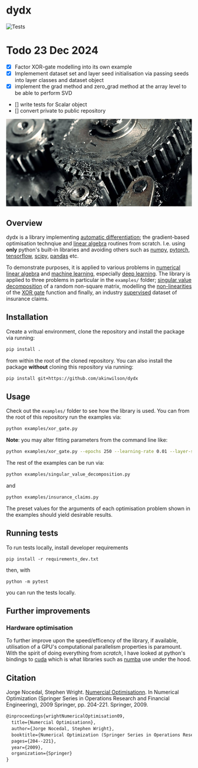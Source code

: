 # dydx
![Tests](https://github.com/akinwilson/dydx/actions/workflows/tests.yml/badge.svg)

# Todo 23 Dec 2024

- [x] Factor XOR-gate modelling into its own example
- [x] Implemement dataset set and layer seed initialisation via passing seeds into layer classes and dataset object
- [x] implement the grad method and zero_grad method at the array level to be able to perform SVD
- [] write tests for Scalar object 
- [] convert private to public repository



![alt text](img/autodydx.jpg "Automatic differentiation")
## Overview
dydx is a library implementing [automatic differentiation](https://en.wikipedia.org/wiki/Automatic_differentiation); the gradient-based optimisation technqiue and [linear algebra](https://en.wikipedia.org/wiki/Linear_algebra) routines from scratch. I.e. using **only** python's built-in libraries and avoiding others such as [numpy](https://numpy.org/), [pytorch](https://pytorch.org/), [tensorflow](https://www.tensorflow.org/), [scipy](https://scipy.org/), [pandas](https://pandas.pydata.org/) etc.

To demonstrate purposes, it is applied to various problems in [numerical linear algebra](https://en.wikipedia.org/wiki/Numerical_linear_algebra) and [machine learning](https://en.wikipedia.org/wiki/Machine_learning), especially [deep learning](https://en.wikipedia.org/wiki/Deep_learning). The library is applied to three problems in particular in the `examples/` folder; [singular value decomposition](https://en.wikipedia.org/wiki/Singular_value_decomposition) of a random non-square matrix, modelling the [non-linearities](https://en.wikipedia.org/wiki/Linear_separability) of the [XOR gate](https://en.wikipedia.org/wiki/XOR_gate) function and finally, an industry [supervised](https://en.wikipedia.org/wiki/Supervised_learning) dataset of insurance claims. 

## Installation

Create a vritual environment, clone the repository and install the package via running: 

```bash
pip install .
```
from within the root of the cloned repository. You can also install the package **without** cloning this repository via running:
```bash
pip install git+https://github.com/akinwilson/dydx
```

## Usage
Check out the `examples/` folder to see how the library is used. You can from the root of this repository run the examples via:

```bash
python examples/xor_gate.py
```
**Note**: you may alter fitting parameters from the command line like: 

```bash 
python examples/xor_gate.py --epochs 250 --learning-rate 0.01 --layer-seeds 636915800,29155285,01355285
```
The rest of the examples can be run via:
```bash
python examples/singular_value_decomposition.py
```
and 
```bash
python examples/insurance_claims.py
```

The preset values for the arguments of each optimisation problem shown in the examples should yield desirable results. 

## Running tests

To run tests locally, install developer requirements

 ```
 pip install -r requirements_dev.txt
 ```
then, with 
```
python -m pytest
```
you can run the tests locally.


## Further improvements
### Hardware optimisation 
To further improve upon the speed/efficency of the library, if available, utilisation of a GPU's computational parallelism properties is paramount. With the spirit of doing everything from *scratch*, I have looked at python's bindings to [cuda](https://github.com/NVIDIA/cuda-python) which is what libraries such as [numba](https://numba.pydata.org/) use under the hood. 


## Citation

Jorge Nocedal, Stephen Wright. [Numercial Optimisationn](https://www.amazon.co.uk/Numerical-Optimization-Operations-Financial-Engineering/dp/1493937111/ref=asc_df_1493937111?mcid=5c9ad06c6e3937ce97423f4c7092ee47&th=1&psc=1&tag=googshopuk-21&linkCode=df0&hvadid=697265600136&hvpos=&hvnetw=g&hvrand=9286832652685731556&hvpone=&hvptwo=&hvqmt=&hvdev=c&hvdvcmdl=&hvlocint=&hvlocphy=9045844&hvtargid=pla-582150399259&psc=1&gad_source=1). In Numerical Optimization (Springer Series in Operations Research and Financial Engineering), 2009 Springer, pp. 204-221. Springer, 2009.
```tex
@inproceedings{wrightNumericalOptimisation09,
  title={Numercial Optimisationn},
  author={Jorge Nocedal, Stephen Wright},
  booktitle={Numerical Optimization (Springer Series in Operations Research and Financial Engineering)},
  pages={204--221},
  year={2009},
  organization={Springer}
}
```
